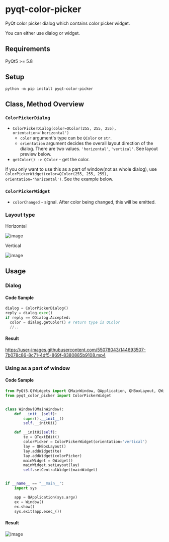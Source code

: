 # pyqt-color-picker
PyQt color picker dialog which contains color picker widget.

You can either use dialog or widget.

## Requirements
PyQt5 >= 5.8

## Setup
`python -m pip install pyqt-color-picker`

## Class, Method Overview
### `ColorPickerDialog`
* `ColorPickerDialog(color=QColor(255, 255, 255), orientation='horizontal')`
  * `color` argument's type can be `QColor` or `str`.
  * `orientation` argument decides the overall layout direction of the dialog. There are two values. `'horizontal'`, `'vertical'`. See layout preview below.
* `getColor() -> QColor` - get the color.

If you only want to use this as a part of window(not as whole dialog), use `ColorPickerWidget(color=QColor(255, 255, 255), orientation='horizontal')`. See the example below.

### `ColorPickerWidget`
* `colorChanged` - signal. After color being changed, this will be emitted.

### Layout type

Horizontal

![image](https://user-images.githubusercontent.com/55078043/173719486-4955a299-3dec-4f86-8d39-65848d1b8f54.png)

Vertical

![image](https://user-images.githubusercontent.com/55078043/173719694-b11e544f-4f03-4818-85aa-6095014d1817.png)

## Usage
### Dialog

#### Code Sample

```python
dialog = ColorPickerDialog()
reply = dialog.exec()
if reply == QDialog.Accepted: 
  color = dialog.getColor() # return type is QColor
  //..
```

#### Result

https://user-images.githubusercontent.com/55078043/144693507-7b078c86-8c71-4df5-869f-8380885b9108.mp4

### Using as a part of window

#### Code Sample
```python
from PyQt5.QtWidgets import QMainWindow, QApplication, QHBoxLayout, QWidget, QTextEdit
from pyqt_color_picker import ColorPickerWidget


class Window(QMainWindow):
    def __init__(self):
        super().__init__()
        self.__initUi()

    def __initUi(self):
        te = QTextEdit()
        colorPicker = ColorPickerWidget(orientation='vertical')
        lay = QHBoxLayout()
        lay.addWidget(te)
        lay.addWidget(colorPicker)
        mainWidget = QWidget()
        mainWidget.setLayout(lay)
        self.setCentralWidget(mainWidget)


if __name__ == "__main__":
    import sys

    app = QApplication(sys.argv)
    ex = Window()
    ex.show()
    sys.exit(app.exec_())
```

#### Result

![image](https://user-images.githubusercontent.com/55078043/173720243-f7867319-dd44-44f4-9569-56cee298330f.png)


